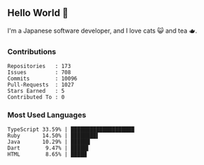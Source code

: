## Hello World 👋

I'm a Japanese software developer, and I love cats 😺 and tea 🫖.

### Contributions

    Repositories   : 173
    Issues         : 708
    Commits        : 10096
    Pull-Requests  : 1027
    Stars Earned   : 5
    Contributed To : 0

### Most Used Languages

    TypeScript 33.59% | ████████████████████
    Ruby       14.50% | ████████▌
    Java       10.29% | ██████
    Dart        9.47% | █████▌
    HTML        8.65% | █████
